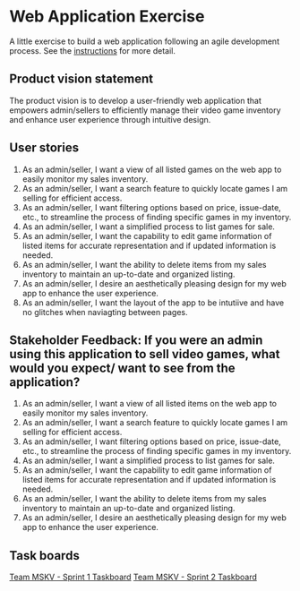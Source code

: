 # Web Application Exercise

A little exercise to build a web application following an agile development process. See the [instructions](instructions.md) for more detail.

## Product vision statement

The product vision is to develop a user-friendly web application that empowers admin/sellers to efficiently manage their video game inventory and enhance user experience through intuitive design.

## User stories

1. As an admin/seller, I want a view of all listed games on the web app to easily monitor my sales inventory.
2. As an admin/seller, I want a search feature to quickly locate games I am selling for efficient access.
3. As an admin/seller, I want filtering options based on price, issue-date, etc., to streamline the process of finding specific games in my inventory.
4. As an admin/seller, I want a simplified process to list games for sale.
5. As an admin/seller, I want the capability to edit game information of listed items for accurate representation and if updated information is needed. 
6. As an admin/seller, I want the ability to delete items from my sales inventory to maintain an up-to-date and organized listing. 
7. As an admin/seller, I desire an aesthetically pleasing design for my web app to enhance the user experience. 
8. As an admin/seller, I want the layout of the app to be intutiive and have no glitches when naviagting between pages. 

Stakeholder Feedback: If you were an admin using this application to sell video games, what would you expect/ want to see from the application? 
- 

1. As an admin/seller, I want a view of all listed items on the web app to easily monitor my sales inventory.
2. As an admin/seller, I want a search feature to quickly locate games I am selling for efficient access.
3. As an admin/seller, I want filtering options based on price, issue-date, etc., to streamline the process of finding specific games in my inventory.
4. As an admin/seller, I want a simplified process to list games for sale.
5. As an admin/seller, I want the capability to edit game information of listed items for accurate representation and if updated information is needed. 
6. As an admin/seller, I want the ability to delete items from my sales inventory to maintain an up-to-date and organized listing. 
7. As an admin/seller, I desire an aesthetically pleasing design for my web app to enhance the user experience. 

## Task boards

[Team MSKV - Sprint 1 Taskboard](https://github.com/orgs/software-students-spring2024/projects/35)
[Team MSKV - Sprint 2 Taskboard](https://github.com/orgs/software-students-spring2024/projects/45/views/1)

